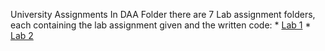 University Assignments
In DAA Folder there are 7 Lab assignment folders, each containing the lab assignment given and the written code:
    * [Lab 1](https://github.com/Cookie182/DAA/tree/main/DAA/Lab_1 "Lab 1 assignment and code")
    * [Lab 2](https://github.com/Cookie182/DAA/tree/main/DAA/Lab_2 "Lab 2 assignment and code")
    
